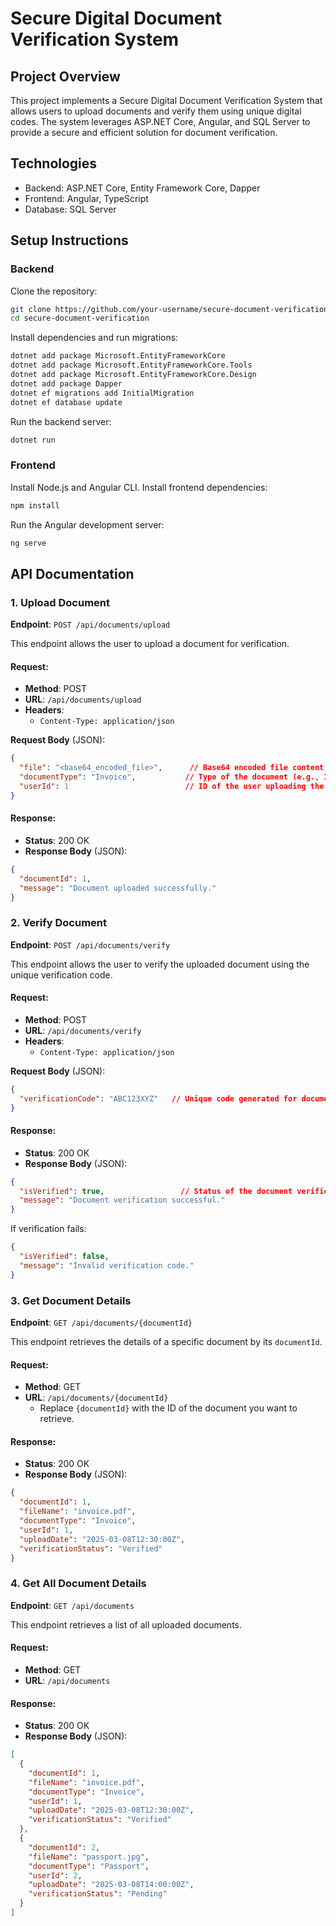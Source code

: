 
# Secure Digital Document Verification System

## Project Overview
This project implements a Secure Digital Document Verification System that allows users to upload documents and verify them using unique digital codes. The system leverages ASP.NET Core, Angular, and SQL Server to provide a secure and efficient solution for document verification.

## Technologies
- Backend: ASP.NET Core, Entity Framework Core, Dapper
- Frontend: Angular, TypeScript
- Database: SQL Server

## Setup Instructions
### Backend
Clone the repository:
```bash
git clone https://github.com/your-username/secure-document-verification.git
cd secure-document-verification
```

Install dependencies and run migrations:
```bash
dotnet add package Microsoft.EntityFrameworkCore
dotnet add package Microsoft.EntityFrameworkCore.Tools
dotnet add package Microsoft.EntityFrameworkCore.Design
dotnet add package Dapper
dotnet ef migrations add InitialMigration
dotnet ef database update
```

Run the backend server:
```bash
dotnet run
```

### Frontend
Install Node.js and Angular CLI.
Install frontend dependencies:
```bash
npm install
```

Run the Angular development server:
```bash
ng serve
```

## API Documentation

### 1. Upload Document
**Endpoint**: `POST /api/documents/upload`

This endpoint allows the user to upload a document for verification.

#### Request:
- **Method**: POST
- **URL**: `/api/documents/upload`
- **Headers**:
  - `Content-Type: application/json`

**Request Body** (JSON):
```json
{
  "file": "<base64_encoded_file>",      // Base64 encoded file content
  "documentType": "Invoice",           // Type of the document (e.g., Invoice, Passport, etc.)
  "userId": 1                          // ID of the user uploading the document
}
```

#### Response:
- **Status**: 200 OK
- **Response Body** (JSON):
```json
{
  "documentId": 1,
  "message": "Document uploaded successfully."
}
```

### 2. Verify Document
**Endpoint**: `POST /api/documents/verify`

This endpoint allows the user to verify the uploaded document using the unique verification code.

#### Request:
- **Method**: POST
- **URL**: `/api/documents/verify`
- **Headers**:
  - `Content-Type: application/json`

**Request Body** (JSON):
```json
{
  "verificationCode": "ABC123XYZ"   // Unique code generated for document verification
}
```

#### Response:
- **Status**: 200 OK
- **Response Body** (JSON):
```json
{
  "isVerified": true,                 // Status of the document verification
  "message": "Document verification successful."
}
```

If verification fails:
```json
{
  "isVerified": false,
  "message": "Invalid verification code."
}
```

### 3. Get Document Details
**Endpoint**: `GET /api/documents/{documentId}`

This endpoint retrieves the details of a specific document by its `documentId`.

#### Request:
- **Method**: GET
- **URL**: `/api/documents/{documentId}`
  - Replace `{documentId}` with the ID of the document you want to retrieve.

#### Response:
- **Status**: 200 OK
- **Response Body** (JSON):
```json
{
  "documentId": 1,
  "fileName": "invoice.pdf",
  "documentType": "Invoice",
  "userId": 1,
  "uploadDate": "2025-03-08T12:30:00Z",
  "verificationStatus": "Verified"
}
```

### 4. Get All Document Details
**Endpoint**: `GET /api/documents`

This endpoint retrieves a list of all uploaded documents.

#### Request:
- **Method**: GET
- **URL**: `/api/documents`

#### Response:
- **Status**: 200 OK
- **Response Body** (JSON):
```json
[
  {
    "documentId": 1,
    "fileName": "invoice.pdf",
    "documentType": "Invoice",
    "userId": 1,
    "uploadDate": "2025-03-08T12:30:00Z",
    "verificationStatus": "Verified"
  },
  {
    "documentId": 2,
    "fileName": "passport.jpg",
    "documentType": "Passport",
    "userId": 2,
    "uploadDate": "2025-03-08T14:00:00Z",
    "verificationStatus": "Pending"
  }
]
```
